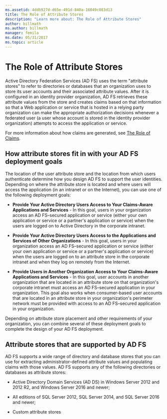 ```yaml
---
ms.assetid: 4ddb927d-d65e-491d-840a-16049c083d13
title: The Role of Attribute Stores
description: "Learn more about: The Role of Attribute Stores"
author: billmath
ms.author: billmath
manager: femila
ms.date: 05/31/2017
ms.topic: article
---
```



# The Role of Attribute Stores
Active Directory Federation Services (AD FS) uses the term "attribute stores" to refer to directories or databases that an organization uses to store its user accounts and their associated attribute values. After it is configured in an identity provider organization, AD FS retrieves these attribute values from the store and creates claims based on that information so that a Web application or service that is hosted in a relying party organization can make the appropriate authorization decisions whenever a federated user \(a user whose account is stored in the identity provider organization\) attempts to access the application or service.

For more information about how claims are generated, see [The Role of Claims](The-Role-of-Claims.md).

## How attribute stores fit in with your AD FS deployment goals
The location of the user attribute store and the location from which users authenticate determine how you design AD FS to support the user identities. Depending on where the attribute store is located and where users will access the application \(in an intranet or on the Internet\), you can use one of the following deployment goals:

- **Provide Your Active Directory Users Access to Your Claims-Aware Applications and Services** - In this goal, users in your organization access an AD FS–secured application or service \(either your own application or service or a partner's application or service\) when the users are logged on to Active Directory in the corporate intranet.

- **Provide Your Active Directory Users Access to the Applications and Services of Other Organizations** - In this goal, users in your organization access an AD FS–secured application or service \(either your own application or service or a partner's application or service\) when the users are logged on to an attribute store in the corporate intranet and when they log on remotely from the Internet.

- **Provide Users in Another Organization Access to Your Claims-Aware Applications and Services** - In this goal, user accounts in another organization that are located in an attribute store on that organization's corporate intranet must access an AD FS–secured application in your organization. This goal also works when consumer\-based user accounts that are located in an attribute store in your organization's perimeter network must be provided with access to an AD FS–secured application in your organization.

Depending on attribute store placement and other requirements of your organization, you can combine several of these deployment goals to complete the design of your AD FS deployment.

## Attribute stores that are supported by AD FS
AD FS supports a wide range of directory and database stores that you can use for extracting administrator\-defined attribute values and populating claims with those values. AD FS supports any of the following directories or databases as attribute stores:

- Active Directory Domain Services (AD DS) in Windows Server 2012 and 2012 R2, and Windows Server 2016 and newer;

- All editions of SQL Server 2012, SQL Server 2014, and SQL Server 2016 and newer;

- Custom attribute stores
